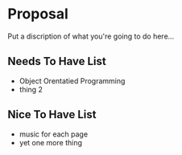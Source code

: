 # Proposal

Put a discription of what you're going to do here...

## Needs To Have List

- Object Orentatied Programming
- thing 2

## Nice To Have List

- music for each page
- yet one more thing
